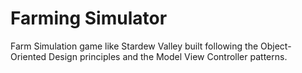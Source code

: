 # Farming Simulator

Farm Simulation game like Stardew Valley built following the Object-Oriented Design principles and the Model View Controller patterns.
